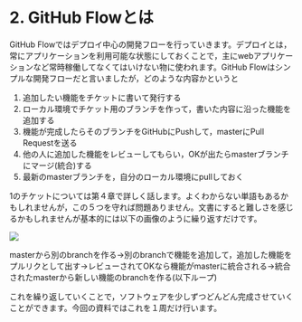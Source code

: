 # 2. GitHub Flowとは
GitHub Flowではデプロイ中心の開発フローを行っていきます。デプロイとは，常にアプリケーションを利用可能な状態にしておくことで，主にwebアプリケーションなど常時稼働してなくてはいけない物に使われます。GitHub Flowはシンプルな開発フローだと言いましたが，どのような内容かというと  
1. 追加したい機能をチケットに書いて発行する  
2. ローカル環境でチケット用のブランチを作って，書いた内容に沿った機能を追加する  
3. 機能が完成したらそのブランチをGitHubにPushして，masterにPull Requestを送る  
4. 他の人に追加した機能をレビューしてもらい，OKが出たらmasterブランチにマージ(統合)する  
5. 最新のmasterブランチを，自分のローカル環境にpullしておく  

1のチケットについては第４章で詳しく話します。よくわからない単語もあるかもしれませんが，この５つを守れば問題ありません。文書にすると難しさを感じるかもしれませんが基本的には以下の画像のように繰り返すだけです。    



![](http://theodi.github.io/presentations/open-data-flow/github_flow.png)

masterから別のbranchを作る→別のbranchで機能を追加して，追加した機能をプルリクとして出す→レビューされてOKなら機能がmasterに統合される→統合されたmasterから新しい機能のbranchを作る(以下ループ)  

これを繰り返していくことで，ソフトウェアを少しずつどんどん完成させていくことができます。今回の資料ではこれを１周だけ行います。